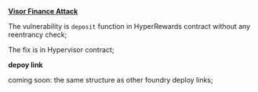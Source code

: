 **[Visor Finance Attack](https://beosin.medium.com/two-vulnerabilities-in-one-function-the-analysis-of-visor-finance-exploit-a15735e2492)**

The vulnerability is `deposit` function in HyperRewards contract without any reentrancy check;

The fix is in Hypervisor contract;

**depoy link**

coming soon: the same structure as other foundry deploy links;
